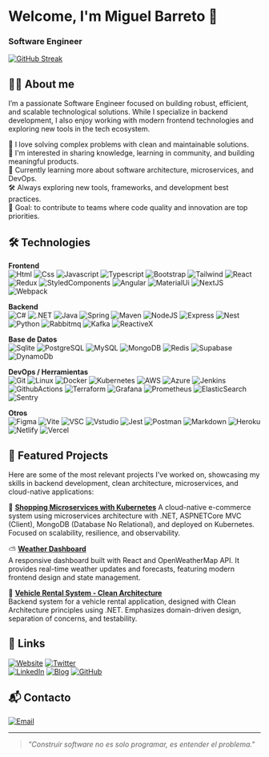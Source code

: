 # Welcome, I'm Miguel Barreto 👋 

### Software Engineer

[![GitHub Streak](https://github-readme-streak-stats.herokuapp.com?user=miguelbtcode&theme=dark&hide_border=true&border_radius=5&exclude_days=Sun)](https://git.io/streak-stats)

## 🧑‍💻 About me

I’m a passionate Software Engineer focused on building robust, efficient, and scalable technological solutions. While I specialize in backend development, I also enjoy working with modern frontend technologies and exploring new tools in the tech ecosystem.

🧠 I love solving complex problems with clean and maintainable solutions.
</br>
💬 I'm interested in sharing knowledge, learning in community, and building meaningful products.
</br>
🌱 Currently learning more about software architecture, microservices, and DevOps.
</br>
🛠️ Always exploring new tools, frameworks, and development best practices.
</br>
🎯 Goal: to contribute to teams where code quality and innovation are top priorities.
</br>

## 🛠️ Technologies

**Frontend**  
![Html](https://skillicons.dev/icons?i=html) ![Css](https://skillicons.dev/icons?i=css) ![Javascript](https://skillicons.dev/icons?i=js) ![Typescript](https://skillicons.dev/icons?i=ts) 
![Bootstrap](https://skillicons.dev/icons?i=bootstrap) ![Tailwind](https://skillicons.dev/icons?i=tailwind) ![React](https://skillicons.dev/icons?i=react) ![Redux](https://skillicons.dev/icons?i=redux)
![StyledComponents](https://skillicons.dev/icons?i=styledcomponents) ![Angular](https://skillicons.dev/icons?i=angular) ![MaterialUi](https://skillicons.dev/icons?i=materialui) 
![NextJS](https://skillicons.dev/icons?i=nextjs) ![Webpack](https://skillicons.dev/icons?i=webpack)

**Backend**  
![C#](https://skillicons.dev/icons?i=cs) ![.NET](https://skillicons.dev/icons?i=dotnet) ![Java](https://skillicons.dev/icons?i=java) ![Spring](https://skillicons.dev/icons?i=spring) 
![Maven](https://skillicons.dev/icons?i=maven) ![NodeJS](https://skillicons.dev/icons?i=nodejs) ![Express](https://skillicons.dev/icons?i=express) ![Nest](https://skillicons.dev/icons?i=nestjs) 
![Python](https://skillicons.dev/icons?i=py) ![Rabbitmq](https://skillicons.dev/icons?i=rabbitmq) ![Kafka](https://skillicons.dev/icons?i=kafka) ![ReactiveX](https://skillicons.dev/icons?i=reactivex) 

**Base de Datos**  
![Sqlite](https://skillicons.dev/icons?i=sqlite) ![PostgreSQL](https://skillicons.dev/icons?i=postgres) ![MySQL](https://skillicons.dev/icons?i=mysql) ![MongoDB](https://skillicons.dev/icons?i=mongodb)
![Redis](https://skillicons.dev/icons?i=redis) ![Supabase](https://skillicons.dev/icons?i=supabase) ![DynamoDb](https://skillicons.dev/icons?i=dynamodb)

**DevOps / Herramientas**  
![Git](https://skillicons.dev/icons?i=git) ![Linux](https://skillicons.dev/icons?i=linux) ![Docker](https://skillicons.dev/icons?i=docker) ![Kubernetes](https://skillicons.dev/icons?i=kubernetes) 
![AWS](https://skillicons.dev/icons?i=aws) ![Azure](https://skillicons.dev/icons?i=azure) ![Jenkins](https://skillicons.dev/icons?i=jenkins) ![GithubActions](https://skillicons.dev/icons?i=githubactions) 
![Terraform](https://skillicons.dev/icons?i=terraform) ![Grafana](https://skillicons.dev/icons?i=grafana) ![Prometheus](https://skillicons.dev/icons?i=prometheus) ![ElasticSearch](https://skillicons.dev/icons?i=elasticsearch)
![Sentry](https://skillicons.dev/icons?i=sentry)


**Otros**  
![Figma](https://skillicons.dev/icons?i=figma) ![Vite](https://skillicons.dev/icons?i=vite) ![VSC](https://skillicons.dev/icons?i=vscode) ![Vstudio](https://skillicons.dev/icons?i=visualstudio) ![Jest](https://skillicons.dev/icons?i=jest)
![Postman](https://skillicons.dev/icons?i=postman) ![Markdown](https://skillicons.dev/icons?i=md) ![Heroku](https://skillicons.dev/icons?i=heroku)
![Netlify](https://skillicons.dev/icons?i=netlify) ![Vercel](https://skillicons.dev/icons?i=vercel)

## 🚀 Featured Projects

Here are some of the most relevant projects I've worked on, showcasing my skills in backend development, clean architecture, microservices, and cloud-native applications:

🛒 **[Shopping Microservices with Kubernetes](https://github.com/miguelbtcode/shopping-microservices-k8s)**
A cloud-native e-commerce system using microservices architecture with .NET, ASPNETCore MVC (Client), MongoDB (Database No Relational), and deployed on Kubernetes. Focused on scalability, resilience, and observability.

⛅ **[Weather Dashboard](https://github.com/alexandercamachodev/auth-api)**  
A responsive dashboard built with React and OpenWeatherMap API. It provides real-time weather updates and forecasts, featuring modern frontend design and state management.

🚗 **[Vehicle Rental System - Clean Architecture](https://github.com/miguelbtcode/vehicle-rental-clean-architecture)**  
Backend system for a vehicle rental application, designed with Clean Architecture principles using .NET. Emphasizes domain-driven design, separation of concerns, and testability.

## 📎 Links

[![Website](https://img.shields.io/badge/Website-MiguelBarretoPortfolio-4285F4?style=for-the-badge&logo=googlechrome&logoColor=white&labelColor=101010)](https://miguelbarretodev.vercel.app)
[![Twitter](https://img.shields.io/badge/Twitter-@miguelbtcode-1DA1F2?style=for-the-badge&logo=twitter&logoColor=white&labelColor=101010)](https://twitter.com/miguelbtcode)  
[![LinkedIn](https://img.shields.io/badge/LinkedIn-@MiguelBarreto-487FCF?style=for-the-badge&logo=linkedin&logoColor=white&labelColor=101010)](https://www.linkedin.com/in/miguelbarretotorres/)
[![Blog](https://img.shields.io/badge/Blog-miguelbtcode-F89901?style=for-the-badge&logo=astro&logoColor=white&labelColor=101010)](https://miguelbarretodev.vercel.app)
[![GitHub](https://img.shields.io/badge/GitHub-miguelbtcode-FE7A16?style=for-the-badge&logo=github&logoColor=white&labelColor=101010)](https://github.com/miguelbtcode)


## 📬 Contacto

[![Email](https://img.shields.io/badge/mabt2206@gmail.com-email-D14836?style=for-the-badge&logo=gmail&logoColor=white&labelColor=101010)](mailto:mabt2206@gmail.com)

---

> _"Construir software no es solo programar, es entender el problema."_
